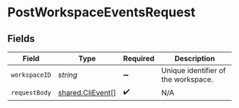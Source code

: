 # PostWorkspaceEventsRequest


## Fields

| Field                                                       | Type                                                        | Required                                                    | Description                                                 |
| ----------------------------------------------------------- | ----------------------------------------------------------- | ----------------------------------------------------------- | ----------------------------------------------------------- |
| `workspaceID`                                               | *string*                                                    | :heavy_minus_sign:                                          | Unique identifier of the workspace.                         |
| `requestBody`                                               | [shared.CliEvent](../../../sdk/models/shared/clievent.md)[] | :heavy_check_mark:                                          | N/A                                                         |